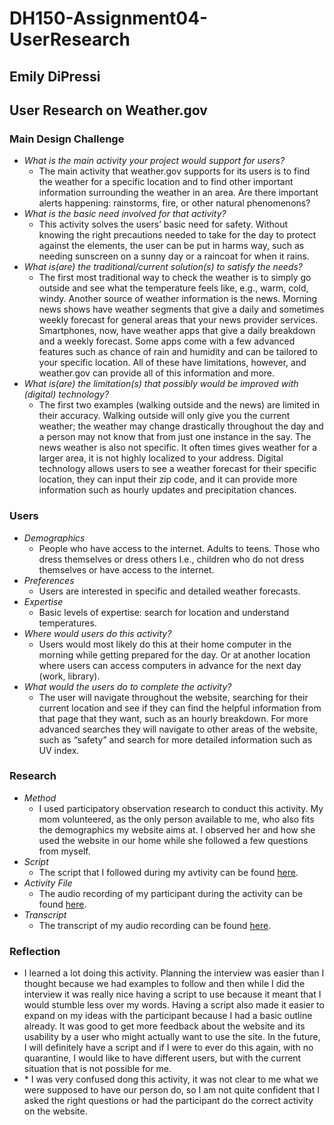 # DH150-Assignment04-UserResearch

## Emily DiPressi 


## User Research on Weather.gov 
### Main Design Challenge 
* _What is the main activity your project would support for users?_
  * The main activity that weather.gov supports for its users is to find the weather for a specific location and to find other important information surrounding the weather in an area. Are there important alerts happening: rainstorms, fire, or other natural phenomenons?
* _What is the basic need involved for that activity?_
  * This activity solves the users’ basic need for safety. Without knowing the right precautions needed to take for the day to protect against the elements, the user can be put in harms way, such as needing sunscreen on a sunny day or a raincoat for when it rains.
* _What is(are) the traditional/current solution(s) to satisfy the needs?_
  * The first most traditional way to check the weather is to simply go outside and see what the temperature feels like, e.g., warm, cold, windy. Another source of weather information is the news. Morning news shows have weather segments that give a daily and sometimes weekly forecast for general areas that your news provider services. Smartphones, now, have weather apps that give a daily breakdown and a weekly forecast. Some apps come with a few advanced features such as chance of rain and humidity and can be tailored to your specific location. All of these have limitations, however, and weather.gov can provide all of this information and more.
* _What is(are) the limitation(s) that possibly would be improved with (digital) technology?_
  * The first two examples (walking outside and the news) are limited in their accuracy. Walking outside will only give you the current weather; the weather may change drastically throughout the day and a person may not know that from just one instance in the say. The news weather is also not specific. It often times gives weather for a larger area, it is not highly localized to your address. Digital technology allows users to see a weather forecast for their specific location, they can input their zip code, and it can provide more information such as hourly updates and precipitation chances.

### Users 
* _Demographics_
  * People who have access to the internet. Adults to teens. Those who dress themselves or dress others I.e., children who do not dress themselves or have access to the internet.
* _Preferences_
  * Users are interested in specific and detailed weather forecasts.
* _Expertise_
  * Basic levels of expertise: search for location and understand temperatures.
* _Where would users do this activity?_
  * Users would most likely do this at their home computer in the morning while getting prepared for the day. Or at another location where users can access computers in advance for the next day (work, library). 
* _What would the users do to complete the activity?_
  * The user will navigate throughout the website, searching for their current location and see if they can find the helpful information from that page that they want, such as an hourly breakdown. For more advanced searches they will navigate to other areas of the website, such as “safety” and search for more detailed information such as UV index. 

### Research 
* _Method_
  * I used participatory observation research to conduct this activity. My mom volunteered, as the only person available to me, who also fits the demographics my website aims at. I observed her and how she used the website in our home while she followed a few questions from myself.
* _Script_
  * The script that I followed during my avtivity can be found [here](https://docs.google.com/document/d/1vDMXNtb1-SK_44kGPuCjVESx0p6GlOQ87Unp5JplFbw/edit).  
* _Activity File_
  * The audio recording of my participant during the activity can be found [here](https://drive.google.com/file/d/10OMfS2flgtZfqfCt_TAMrG-UFK8lYwNa/view). 
* _Transcript_
  * The transcript of my audio recording can be found [here](https://docs.google.com/document/d/1bjNb7zqZGqVgDXgPbhfYaf7b_lTqP2ZIM1MG0GwkK5M/edit). 
  
### Reflection
* I learned a lot doing this activity. Planning the interview was easier than I thought because we had examples to follow and then while I did the interview it was really nice having a script to use because it meant that I would stumble less over my words. Having a script also made it easier to expand on my ideas with the participant because I had a basic outline already. It was good to get more feedback about the website and its usability by a user who might actually want to use the site. In the future, I will definitely have a script and if I were to ever do this again, with no quarantine, I would like to have different users, but with the current situation that is not possible for me.
* \* I was very confused dong this activity, it was not clear to me what we were supposed to have our person do, so I am not quite confident that I asked the right questions or had the participant do the correct activity on the website. 
  
